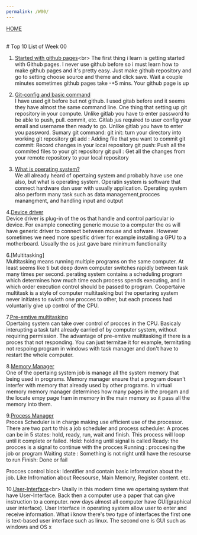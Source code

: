 ```yaml
---
permalink: /W00/
---
```

[HOME](../)

<br>
# Top 10 List of Week 00

1. [Started with github pages](https://guides.github.com/features/pages/#:~:text=Create%20Your%20Website,-Once%20you've&text=On%20the%20new%20repository%20screen,name%20to%20generate%20your%20website.&text=If%20you%20scroll%20down%20on,process%20of%20creating%20your%20site.)<br>
The first thing i learn is getting started with Github pages. I never use github before so i must learn how to make github pages and it's pretty easy. Just make github repository and go to setting choose source and theme and click save. Wait a couple minutes sometimes github pages take -+5 mins. Your github page is up 

2. [Git-config and basic command](https://git-scm.com/docs/git-config)<br>
I have used git before but not github. I used gitab before and it seems they have almost the same command line. One thing that setting up git repository in your compute. Unlike gitlab you have to enter password to be able to push, pull. commit, etc. Gitlab jus required to user config your email and username then ready to go. Unlike gitlab you have to enter you password.
Sumary git command:
git init: turn your directory into working git repository
git add : Adding file that you want to commit 
git commit: Record changes in your local repository
git push: Push all the commited files to your git repository
git pull : Get all the changes from your remote repository to your local repository

3. [What is operating system?](https://www.youtube.com/watch?v=9GDX-IyZ_C8)<br>
We all already heard of opertaing system and probably have use one also, but what is operating system. Operatin system is software that connect hardware dan user with usually application. Operating system also perform many task such as data management,procces manangment, and handling input and output 

4.[Device driver](https://www.youtube.com/watch?v=9GDX-IyZ_C8)<br>
Device driver is plug-in of the os that handle and control particular io device. For example conecting generic mouse to a computer the os will have generic driver to connect between mouse and sofware. However sometimes we need more spesific driver for example installing a GPU to a motherboard. Usually the os just gave bare minimum functionality 

6.[Multitasking]<br>
Multitasking means running multiple programs on the same computer. At least seems like ti but deep down computer switches rapidly between task many times per second. perating system contains a scheduling program which determines how much time each process spends executing, and in which order execution control should be passed to program. Coopertaive multitask is a style of computer multitasking  but the opertaring system never initiates to swicth one procces to other, but each process had voluntarily give up control of the CPU.

7.[Pre-emtive multitasking](https://www.youtube.com/watch?v=wCpAECRU-6w)<br>
Opertaing system can take over control of procces in the CPU. Basicaly interupting a task taht already carried of by computer system, without requiring permission. The
advantage of pre-emtive multitasking if there is a proces that not responding. You can just termitae it for example, termitating not respoing program in windows with task manager and don't have to restart the whole computer.

8.[Memory Manager](https://www.youtube.com/watch?v=qdkxXygc3rE)<br>
One of the opertaing system job is manage all the system memory that being used in programs. Memory manager ensure that a program doesn't interfer with memory that already used by other programs. In virtual memory memory manager determines how many pages in the progam and the locate empy page fram in memory in the main memory so it pass all the memory into them.

9.[Process Manager](https://www.youtube.com/watch?v=bS3QuOQgUu8)<br>
Proces Scheduler is in charge making use efficient use of the processor. There are two part to this a job scheduler and process scheduler. A proces can be in 5 states: hold, ready, run, wait and finish. This process will loop until it complete or failed. 
Hold: holding until signal is called
Ready: the procces is a signal to continue with the procces
Running : proccesing the job or program
Waiting state : Something is not right until have the resourse to run
Finish: Done or fail

Procces control block: Identifier and contain basic information about the job. Like Infromation about Recsourse, Main Memory, Register content. etc. 

10.[User-Interface](https://blogs.helsinki.fi/students-digital-skills/1-introduction-to-the-use-of-computers/1-1-computer-functionality/operating-system-and-user-interface/#:~:text=run%20on%20Android.-,User%20interfaces,command%20line%20using%20a%20keyboard.)<br>
Usally in this modern time we opertaing system that have User-Interface. Back then a computer use a paper that can give instruction to a computer. now days almost all computer have GUI(graphical user interface). User Interface in operating system allow user to enter and receive information. What i know there's two type of interfaces the first one is text-based user interface such as linux. The second one is GUI such as windows and OS x




